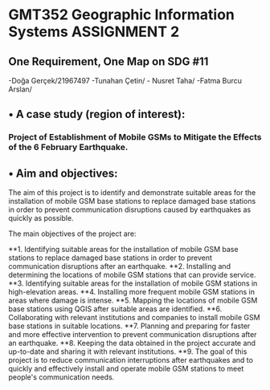 # GMT352 Geographic Information Systems ASSIGNMENT 2

## One Requirement, One Map on SDG #11


 -Doğa Gerçek/21967497    -Tunahan Çetin/    - Nusret Taha/    -Fatma Burcu Arslan/


## • A case study (region of interest): 
### Project of Establishment of Mobile GSMs to Mitigate the Effects of the 6 February Earthquake.


## • Aim and objectives:
The aim of this project is to identify and demonstrate suitable areas for the installation of mobile GSM base stations to replace damaged base stations in order to prevent communication disruptions caused by earthquakes as quickly as possible. 

The main objectives of the project are:

**1. Identifying suitable areas for the installation of mobile GSM base stations to replace damaged base stations in order to prevent communication disruptions after an earthquake.
**2. Installing and determining the locations of mobile GSM stations that can provide service.
**3. Identifying suitable areas for the installation of mobile GSM stations in high-elevation areas.
**4. Installing more frequent mobile GSM stations in areas where damage is intense.
**5. Mapping the locations of mobile GSM base stations using QGIS after suitable areas are identified.
**6. Collaborating with relevant institutions and companies to install mobile GSM base stations in suitable locations.
**7. Planning and preparing for faster and more effective intervention to prevent communication disruptions after an earthquake.
**8. Keeping the data obtained in the project accurate and up-to-date and sharing it with relevant institutions.
**9. The goal of this project is to reduce communication interruptions after earthquakes and to quickly and effectively install and operate mobile GSM stations to meet people's communication needs.
